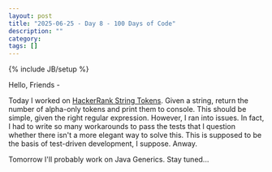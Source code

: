 ```yaml
---
layout: post
title: "2025-06-25 - Day 8 - 100 Days of Code"
description: ""
category: 
tags: []
---
```

{% include JB/setup %}

Hello, Friends -

Today I worked on [HackerRank String Tokens](https://www.hackerrank.com/challenges/java-string-tokens/problem?isFullScreen=true). Given a string, return the number of alpha-only tokens and print them to console. This should be simple, given the right regular expression. However, I ran into issues. In fact, I had to write so many workarounds to pass the tests that I question whether there isn't a more elegant way to solve this. This is supposed to be the basis of test-driven development, I suppose. Anway.

Tomorrow I'll probably work on Java Generics. Stay tuned...